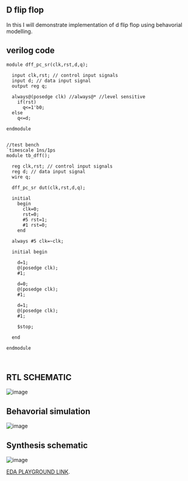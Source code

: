 ## D flip flop
In this I will demonstrate implementation of d flip flop using behavorial modelling.

## verilog code
```
module dff_pc_sr(clk,rst,d,q);
  
  input clk,rst; // control input signals
  input d; // data input signal
  output reg q;
  
  always@(posedge clk) //always@* //level sensitive
    if(rst)
      q<=1'b0;
  else
    q<=d;
  
endmodule
  
```
```
//test bench
`timescale 1ns/1ps
module tb_dff();
  
  reg clk,rst; // control input signals
  reg d; // data input signal
  wire q;
  
  dff_pc_sr dut(clk,rst,d,q);
  
  initial
    begin
      clk=0; 
      rst=0;
      #5 rst=1;
      #1 rst=0;
    end
  
  always #5 clk=~clk;
  
  initial begin
    
    d=1;
    @(posedge clk);
    #1;
    
    d=0;
    @(posedge clk);
    #1;
    
    d=1;
    @(posedge clk);
    #1;
    
    $stop;
    
  end
    
endmodule
    
    
```

## RTL SCHEMATIC
![image](https://github.com/ASHREDD/digital_ic_design_workshop/assets/168950588/f49fbf0f-3126-4df8-b1bf-6efe3f0241b1)


## Behavorial simulation
![image](https://github.com/ASHREDD/digital_ic_design_workshop/assets/168950588/c70eb157-0f28-49af-be35-eef3658c1a7e)


## Synthesis schematic
![image](https://github.com/ASHREDD/digital_ic_design_workshop/assets/168950588/2ac9ac97-bf3e-4a3b-bf3d-1de96c71cdb4)



[EDA PLAYGROUND LINK](https://www.edaplayground.com/x/rgZn).
